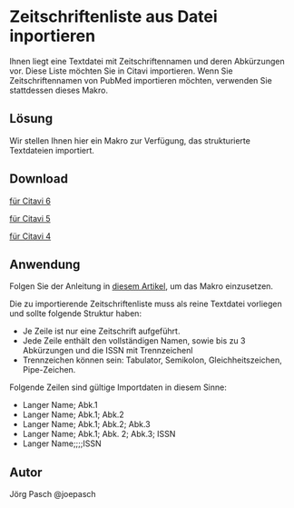 # Zeitschriftenliste aus Datei inportieren

Ihnen liegt eine Textdatei mit Zeitschriftennamen und deren Abkürzungen vor. Diese Liste möchten Sie in Citavi importieren. Wenn Sie Zeitschriftennamen von PubMed importieren möchten, verwenden Sie stattdessen dieses Makro.

## Lösung
Wir stellen Ihnen hier ein Makro zur Verfügung, das strukturierte Textdateien importiert.

## Download
[für Citavi 6](C6_Import_Journals.cs)

[für Citavi 5](C5_Import_Journals.cs)

[für Citavi 4](C4_Import_Journals.cs)

## Anwendung
Folgen Sie der Anleitung in [diesem Artikel](/readme.de.md), um das Makro einzusetzen.

Die zu importierende Zeitschriftenliste muss als reine Textdatei vorliegen und sollte folgende Struktur haben: 

* Je Zeile ist nur eine Zeitschrift aufgeführt.
* Jede Zeile enthält den vollständigen Namen, sowie bis zu 3 Abkürzungen und die ISSN mit Trennzeichenl
* Trennzeichen können sein: Tabulator, Semikolon, Gleichheitszeichen, Pipe-Zeichen.

Folgende Zeilen sind gültige Importdaten in diesem Sinne: 
* Langer Name; Abk.1
* Langer Name; Abk.1; Abk.2
* Langer Name; Abk.1; Abk.2; Abk.3
* Langer Name; Abk.1; Abk. 2; Abk.3; ISSN
* Langer Name;;;;ISSN


## Autor
Jörg Pasch @joepasch